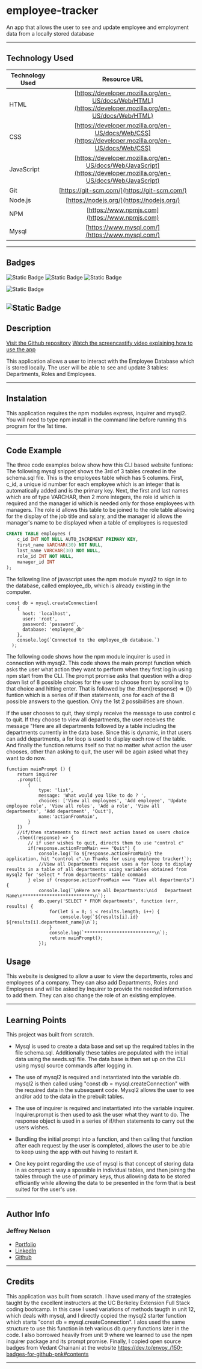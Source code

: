 # employee-tracker
An app that allows the user to see and update employee and employment data from a locally stored database

---

## Technology Used 

| Technology Used         | Resource URL           | 
| ------------- |:-------------:| 
| HTML    | [https://developer.mozilla.org/en-US/docs/Web/HTML](https://developer.mozilla.org/en-US/docs/Web/HTML) | 
| CSS     | [https://developer.mozilla.org/en-US/docs/Web/CSS](https://developer.mozilla.org/en-US/docs/Web/CSS)      |
| JavaScript     | [https://developer.mozilla.org/en-US/docs/Web/JavaScript](https://developer.mozilla.org/en-US/docs/Web/JavaScript)      |   
| Git | [https://git-scm.com/](https://git-scm.com/)     |    
| Node.js | [https://nodejs.org/](https://nodejs.org/)     |
| NPM | [https://www.npmjs.com](https://www.npmjs.com)   |
| Mysql | [https://www.mysql.com/](https://www.mysql.com/)   |

---

## Badges
![Static Badge](https://img.shields.io/badge/HTML5-E34F26?style=for-the-badge&logo=html5&logoColor=white)
![Static Badge](https://img.shields.io/badge/CSS3-1572B6?style=for-the-badge&logo=css3&logoColor=white)
![Static Badge](https://img.shields.io/badge/JavaScript-323330?style=for-the-badge&logo=javascript&logoColor=F7DF1E)
<!-- ![Static Badge](https://img.shields.io/badge/Node.js-43853D?style=for-the-badge&logo=node.js&logoColor=white) -->
![Static Badge](https://img.shields.io/badge/License-MIT_License-blue)
<!-- ![Static Badge](https://img.shields.io/badge/Express.js-404D59?style=for-the-badge) -->

![Static Badge](https://img.shields.io/badge/MySQL-00000F?style=for-the-badge&logo=mysql&logoColor=white)
---

## Description

[Visit the Github repository](https://github.com/Jeffreydne/employee-tracker)
[Watch the screencastify video explaining how to use the app]()

This application allows a user to interact with the Employee Database which is stored locally. The user will be able to see and update 3 tables: Departments, Roles and Employees. 

---

## Instalation

This application requires the npm modules express, inquirer and mysql2. You will need to type npm install in the command line before running this program for the 1st time. 


---

## Code Example

The three code examples below show how this CLI based website funtions:
The following mysql snippet shows the 3rd of 3 tables created in the schema.sql file. This is the employees table which has 5 columns. First, c_id, a unique id number for each employee which is an integer that is automatically added and is the primary key. Next, the first and last names which are of type VARCHAR, then 2 more integers, the role id which is required and the manager id which is needed only for those employees with managers. The role id allows this table to be joined to the role table allowing for the display of the job title and salary, and the manager id allows the manager's name to be displayed when a table of employees is requested 

```SQL
CREATE TABLE employees (
    c_id INT NOT NULL AUTO_INCREMENT PRIMARY KEY,
    first_name VARCHAR(30) NOT NULL,
    last_name VARCHAR(30) NOT NULL,
    role_id INT NOT NULL,
    manager_id INT
);
```
The following line of javascript uses the npm module mysql2 to sign in to the database, called employee_db, which is already existing in the computer.  
```JS
const db = mysql.createConnection(
    {
      host: 'localhost',
      user: 'root',
      password: 'password',
      database: 'employee_db'
    },
    console.log(`Connected to the employee_db database.`)
  );

```
The following code shows how the npm module inquirer is used in connection with mysql2. This code shows the main prompt function which asks the user what action they want to perform when they first log in using npm start from the CLI. The prompt promise asks that question with a drop down list of 8 possible choices for the user to choose from by scrolling to that choice and hitting enter. That is followed by the .then((response) => {}) funtion which is a series of if then statements, one for each of the 8 possible answers to the question. Only the 1st 2 possibilities are shown. 

If the user chooses to quit, they simply receive the message to use control c to quit. If they choose to view all departments, the user receives the message "Here are all departments followed by a table including the departments currently in the data base. Since this is dynamic, in that users can add departments, a for loop is used to display each row of the table. And finally the function returns itself so that no matter what action the user chooses, other than asking to quit, the user will be again asked what they want to do now. 

```JS
function mainPrompt () {
    return inquirer
    .prompt([
        {
            type: 'list',
            message: 'What would you like to do ? ',
            choices: ['View all employees', 'Add employee', 'Update employee role', 'View all roles', 'Add a role', 'View all departments', 'Add department', 'Quit'],
            name:'actionFromMain',
        }
    ])
    //if/then statements to direct next action based on users choice
    .then((response) => {
        // if user wishes to quit, directs them to use "control c"
        if(response.actionFromMain === "Quit") {
            console.log(`To ${response.actionFromMain} the application, hit "control c".\n Thanks for using employee tracker!`);
            //View all Departments request uses a for loop to display results in a table of all departments using variables obtained from mysql2 for 'select * from departments' table command
        } else if (response.actionFromMain === "View all departments") {
            console.log(`\nHere are all Departments:\nid   Department Name\n**************************\n`);
            db.query('SELECT * FROM departments', function (err, results) {
                for(let i = 0; i < results.length; i++) {
                    console.log(`${results[i].id}   ${results[i].department_name}\n`);
                }
                console.log(`**************************\n`);
                return mainPrompt();
            });

```



## Usage

This website is designed to allow a user to view the departments, roles and employees of a company. They can also add Departments, Roles and Employees and will be asked by Inquirer to provide the needed information to add them. They can also change the role of an existing employee. 



---

## Learning Points

This project was built from scratch. 

* Mysql is used to create a data base and set up the required tables in the file schema.sql. Additionally these tables are populated with the initial data using the seeds.sql file. The data base is then set up on the CLI using mysql source commands after logging in.  

* The use of mysql2 is required and instantiated into the variable db. mysql2 is then called using "const db = mysql.createConnection" with the required data in the subsequent code. Mysql2 allows the user to see and/or add to the data in the prebuilt tables. 

* The use of inquirer is required and instantiated into the variable inquirer. Inquirer.prompt is then used to ask the user what they want to do. The response object is used in a series of if/then statements to carry out the users wishes. 

* Bundling the initial prompt into a function, and then calling that function after each request by the user is completed, allows the user to be able to keep using the app with out having to restart it. 

*  One key point regarding the use of mysql is that concept of storing data in as compact a way a spossible in individual tables, and then joining the tables through the use of primary keys, thus allowing data to be stored efficiantly while allowing the data to be presented in the form that is best suited for the user's use. 
   
---

## Author Info

### Jeffrey Nelson


* [Portfolio](https://jeffreydne.github.io/Jeff-Nelson-Portfolio/)
* [LinkedIn](https://www.linkedin.com/in/jeffrey-nelson13/)
* [Github](https://github.com/Jeffreydne)

---
## Credits

  This application was built from scratch. I have used many of the strategies taught by the excellent instructers at the UC Berkeley Extension Full Stack coding bootcamp. In this case I used variations of methods taugth in unit 12, which deals with mysql, and I directly copied the mysql2 starter function which starts "const db = mysql.createConnection". I alos used the same structure to use this function in teh various db.query functions later in the code. I also borrowed heavily from unit 9 where we learned to use the npm inquirer package and its prompt promise. Finally, I copied open source badges from Vedant Chainani at the website https://dev.to/envoy_/150-badges-for-github-pnk#contents 
 
---